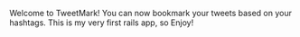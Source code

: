 Welcome to TweetMark! You can now bookmark your tweets based on your hashtags. This is my very first rails app, so Enjoy! 

